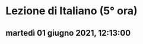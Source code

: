 


# Lezione di Italiano (5° ora)

## martedì 01 giugno 2021, 12:13:00
<!--stackedit_data:
eyJoaXN0b3J5IjpbLTEzNzMwNDQ3NDJdfQ==
-->